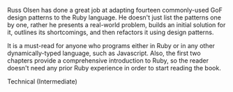 Russ Olsen has done a great job at adapting fourteen commonly-used GoF design patterns to the Ruby language. He doesn't just list the patterns one by one, rather he presents a real-world problem, builds an initial solution for it, outlines its shortcomings, and then refactors it using design patterns.

It is a must-read for anyone who programs either in Ruby or in any other dynamically-typed language, such as Javascript. Also, the first two chapters provide a comprehensive introduction to Ruby, so the reader doesn't need any prior Ruby experience in order to start reading the book. 

<span class="label label-default">Technical (Intermediate)</span>

